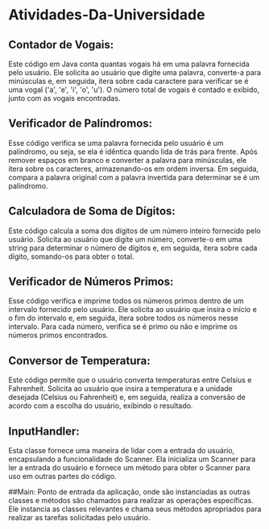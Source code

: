 # Atividades-Da-Universidade

 ## Contador de Vogais: 
 Este código em Java conta quantas vogais há em uma palavra fornecida pelo usuário. Ele solicita ao usuário que digite uma palavra, converte-a para minúsculas e, em seguida, itera sobre cada caractere para verificar se é uma vogal ('a', 'e', 'i', 'o', 'u'). O número total de vogais é contado e exibido, junto com as vogais encontradas.

 ## Verificador de Palíndromos:
 Esse código verifica se uma palavra fornecida pelo usuário é um palíndromo, ou seja, se ela é idêntica quando lida de trás para frente. Após remover espaços em branco e converter a palavra para minúsculas, ele itera sobre os caracteres, armazenando-os em ordem inversa. Em seguida, compara a palavra original com a palavra invertida para determinar se é um palíndromo.

 ## Calculadora de Soma de Dígitos: 
 Este código calcula a soma dos dígitos de um número inteiro fornecido pelo usuário. Solicita ao usuário que digite um número, converte-o em uma string para determinar o número de dígitos e, em seguida, itera sobre cada dígito, somando-os para obter o total.

 ## Verificador de Números Primos:
 Esse código verifica e imprime todos os números primos dentro de um intervalo fornecido pelo usuário. Ele solicita ao usuário que insira o início e o fim do intervalo e, em seguida, itera sobre todos os números nesse intervalo. Para cada número, verifica se é primo ou não e imprime os números primos encontrados.

 
## Conversor de Temperatura: 
 Este código permite que o usuário converta temperaturas entre Celsius e Fahrenheit. Solicita ao usuário que insira a temperatura e a unidade desejada (Celsius ou Fahrenheit) e, em seguida, realiza a conversão de acordo com a escolha do usuário, exibindo o resultado.

 ## InputHandler: 
 Esta classe fornece uma maneira de lidar com a entrada do usuário, encapsulando a funcionalidade do Scanner. Ela inicializa um Scanner para ler a entrada do usuário e fornece um método para obter o Scanner para uso em outras partes do código.

 ##Main: 
 Ponto de entrada da aplicação, onde são instanciadas as outras classes e métodos são chamados para realizar as operações específicas. Ele instancia as classes relevantes e chama seus métodos apropriados para realizar as tarefas solicitadas pelo usuário.
